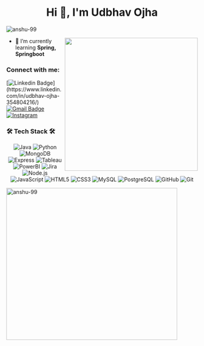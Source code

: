 <h1 align="center">Hi 👋, I'm Udbhav Ojha</h1>
<p align="left">
  <img src="https://komarev.com/ghpvc/?username=anshu-99&label=Profile%20views&color=0e75b6&style=flat" alt="anshu-99" />
</p>
<img align="right" src="https://camo.githubusercontent.com/7de37139d0b4c1ce40865e799b446c0e963a3dd8fb68d239707237c40604fa3d/68747470733a2f2f63646e2e6472696262626c652e636f6d2f75736572732f3733303730332f73637265656e73686f74732f363538313234332f6176656e746f2e676966" width="350px">

- 🌱 I’m currently learning **Spring, Springboot**

<h3 align="left">Connect with me:</h3>

[![Linkedin Badge](https://img.shields.io/badge/-Udbhav-blue?style=flat-square&logo=Linkedin&logoColor=white&link=[https://www.linkedin.com/in/hi-manss/](https://www.linkedin.com/in/udbhav-ojha-354804216/))](https://www.linkedin.com/in/udbhav-ojha-354804216/)
[![Gmail Badge](https://img.shields.io/badge/-udbhavsbg@gmail.com-c14438?style=flat-square&logo=Gmail&logoColor=white&link=mailto:udbhavsbg@gmail.com)](mailto:udbhavsbg@gmail.com)  
[![Instagram](https://img.shields.io/badge/-udbhaavv-c13584?style=flat-square&logo=Instagram&logoColor=white)](https://instagram.com/udbhaavv._)


<p align="center">
  <h3>🛠 Tech Stack 🛠</h3>
  <p align="center">
    <img src="https://img.shields.io/badge/-Java-000000?style=flat&logo=Java" alt="Java" />
    <img src="https://img.shields.io/badge/-Python-000000?style=flat&logo=Python" alt="Python" />
    <img src="https://img.shields.io/badge/-MongoDB-000000?style=flat&logo=MongoDB" alt="MongoDB" />
<!--     <img src="https://img.shields.io/badge/-Figma-000000?style=flat&logo=Figma" alt="Figma" /> -->
    <img src="https://img.shields.io/badge/-Express-000000?style=flat&logo=Express" alt="Express" />
    <img src="https://img.shields.io/badge/-Tableau-000000?style=flat&logo=Tableau" alt="Tableau" />
    <img src="https://img.shields.io/badge/-PowerBI-000000?style=flat&logo=PowerBI" alt="PowerBI" />
    <img src="https://img.shields.io/badge/-Jira-000000?style=flat&logo=Jira" alt="Jira" />
    <img src="https://img.shields.io/badge/-Node.js-000000?style=flat&logo=Node.js" alt="Node.js" />
    <img src="https://img.shields.io/badge/-JavaScript-000000?style=flat&logo=JavaScript" alt="JavaScript" />
    <img src="https://img.shields.io/badge/-HTML5-000000?style=flat&logo=HTML5" alt="HTML5" />
    <img src="https://img.shields.io/badge/-CSS3-000000?style=flat&logo=CSS3" alt="CSS3" />
    <img src="https://img.shields.io/badge/-MySQL-000000?style=flat&logo=MySQL" alt="MySQL" />
    <img src="https://img.shields.io/badge/-PostgreSQL-000000?style=flat&logo=PostgreSQL&logoColor=F05032" alt="PostgreSQL" />
    <img src="https://img.shields.io/badge/-GitHub-000000?style=flat&logo=GitHub&logoColor=FFFFFF" alt="GitHub" />
    <img src="https://img.shields.io/badge/-Git-000000?style=flat&logo=Git&logoColor=F05032" alt="Git" />
  </p>
</p>

<div>
  <img align="left" src="https://github-readme-stats.vercel.app/api/top-langs?username=anshu-99&show_icons=true&locale=en&layout=compact" alt="anshu-99" height="400px" width="450px" />
</div>

